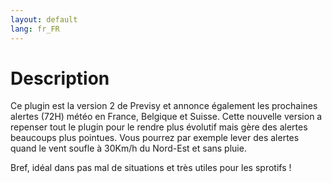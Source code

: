 ```yaml
---
layout: default
lang: fr_FR
---
```


Description
===

Ce plugin est la version 2 de Previsy et annonce également les prochaines alertes (72H) météo en France, Belgique et Suisse. 
Cette nouvelle version a repenser tout le plugin pour le rendre plus évolutif mais gère des alertes beaucoups plus pointues.
Vous pourrez par exemple lever des alertes quand le vent soufle à 30Km/h du Nord-Est et sans pluie.

Bref, idéal dans pas mal de situations et très utiles pour les sprotifs !